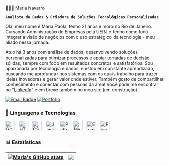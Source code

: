 👩🏻‍💻 Maria Navarro

**`Analista de Dados & Criadora de Soluções Tecnológicas Personalizadas`**

Olá, meu nome é Maria Paola, tenho 21 anos e moro no Rio de Janeiro.
Cursando Administração de Empresas pela UERJ e tenho como foco integrar a visão de negócios com o uso estratégico da tecnologia - meu aliado nessa jornada.

Atuo há 3 anos com análise de dados, desenvolvendo soluções personalizadas para otimizar processos e apoiar tomadas de decisão sólidas, sempre com foco em resultados concretos e satisfatórios.
Sou apaixonada por tecnologia e dados, e estou em constante aprendizado, buscando me aprofundar nos sistemas com os quais trabalho para trazer ideias inovadoras e gerar valor onde estiver.
Também gosto de compartilhar conhecimento e conectar com pessoas da área!
Você pode me encontrar no "[LinkedIn](https://www.linkedin.com/in/maria-paola-navarro-6587a226b/)" e em breve também no meu site (em construção).

[![Email Badge](https://custom-icon-badges.demolab.com/badge/mariatn@gmail.com-blue?style=for-the-badge&logo=mention&logoColor=white)](mailto:mariatn233@gmail.com)
[![Portfólio](https://custom-icon-badges.demolab.com/badge/-Portf%C3%B3lio-orange?style=for-the-badge&logo=folder&logoColor=white)](https://seu-site.com)

### 🤖 Linguagens e Tecnologias

<!-- Git -->
<img 
  align="left" 
  alt="Git" 
  title="Git" 
  width="30px" 
  style="padding-right: 10px;" 
  src="https://cdn.jsdelivr.net/gh/devicons/devicon@latest/icons/git/git-original.svg" 
/>

<!-- HTML -->
<img 
  align="left" 
  alt="HTML" 
  title="HTML" 
  width="30px" 
  style="padding-right: 10px;" 
  src="https://cdn.jsdelivr.net/gh/devicons/devicon@latest/icons/html5/html5-original.svg" 
/>

<!-- CSS -->
<img 
  align="left" 
  alt="CSS" 
  title="CSS" 
  width="30px" 
  style="padding-right: 10px;" 
  src="https://cdn.jsdelivr.net/gh/devicons/devicon@latest/icons/css3/css3-original.svg" 
/>

<!-- JavaScript -->
<img 
  align="left" 
  alt="JavaScript" 
  title="JavaScript" 
  width="30px" 
  style="padding-right: 10px;" 
  src="https://cdn.jsdelivr.net/gh/devicons/devicon@latest/icons/javascript/javascript-original.svg" 
/>

<!-- Python -->
<img 
  align="left" 
  alt="Python" 
  title="Python" 
  width="30px" 
  style="padding-right: 10px;" 
  src="https://cdn.jsdelivr.net/gh/devicons/devicon@latest/icons/python/python-original.svg" 
/>

<!-- MySQL -->
<img 
  align="left" 
  alt="MySQL" 
  title="MySQL" 
  width="30px" 
  style="padding-right: 10px;" 
  src="https://cdn.jsdelivr.net/gh/devicons/devicon@latest/icons/mysql/mysql-original.svg" 
/>

<!-- Excel -->
<img 
  align="left" 
  alt="Excel" 
  title="Excel" 
  width="30px" 
  style="padding-right: 10px;" 
  src="https://img.icons8.com/color/48/microsoft-excel-2019--v1.png" 
/>

<!-- Power BI -->
<img 
  align="left" 
  alt="Power BI" 
  title="Power BI" 
  width="30px" 
  style="padding-right: 10px;" 
  src="https://img.icons8.com/color/48/power-bi.png" 
/>

<br/><br/>

### 📊 Estatísticas

| <a href="https://github.com/Maria-Navarro-MN/github-readme-stats"><img align="center" src="https://github-readme-stats.vercel.app/api?username=Maria-Navarro-MN&show_icons=true&include_all_commits=true&theme=tokyonight&hide_border=true&locale=pt-br" alt="Maria's GitHub stats" /></a> | <a href="https://github.com/Maria-Navarro-MN/github-readme-stats"><img align="center" src="https://github-readme-stats.vercel.app/api/top-langs/?username=Maria-Navarro-MN&layout=compact&theme=tokyonight&hide_border=true&locale=pt-br" /></a> |
| ------------- | ------------- |




